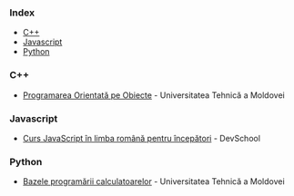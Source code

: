 ### Index

* [C++](#cpp)
* [Javascript](#javascript)
* [Python](#python)


### <a id="cpp"></a>C++

* [Programarea Orientată pe Obiecte](https://lectii.utm.md/courses/programarea-orientata-pe-obiecte/) - Universitatea Tehnică a Moldovei


### Javascript

* [Curs JavaScript în limba română pentru începători](https://www.youtube.com/playlist?list=PL7aWL1nkGk0ytE-fV1pApIdKI2ZwIyw-5) - DevSchool


### Python

* [Bazele programării calculatoarelor](https://lectii.utm.md/courses/bazele-programarii-calculatoarelor/) - Universitatea Tehnică a Moldovei

